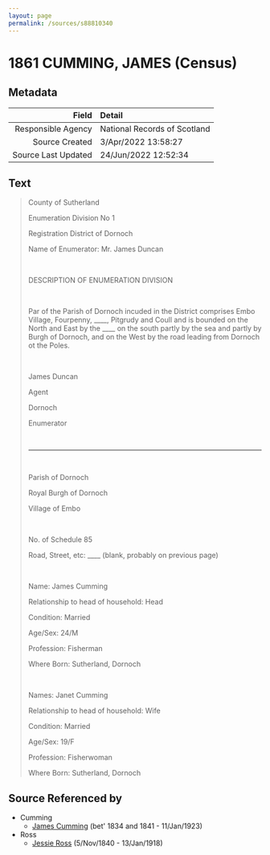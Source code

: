 ```yaml
---
layout: page
permalink: /sources/s88810340
---
```


# 1861 CUMMING, JAMES (Census)

## Metadata

Field | Detail
---:|:---
Responsible Agency | National Records of Scotland
Source Created | 3/Apr/2022 13:58:27
Source Last Updated | 24/Jun/2022 12:52:34

## Text

> County of Sutherland
>
> Enumeration Division No 1
>
> Registration District of Dornoch
>
> Name of Enumerator: Mr. James Duncan
>
> <br/>
>
> DESCRIPTION OF ENUMERATION DIVISION
>
> <br/>
>
> Par of the Parish of Dornoch incuded in the District comprises Embo Village, Fourpenny, ____, Pitgrudy and Coull and is bounded on the North and East by the ____ on the south partly by the sea and partly by Burgh of Dornoch, and on the West by the road leading from Dornoch ot the Poles.
>
> <br/>
>
> James Duncan
>
> Agent
>
> Dornoch
>
> Enumerator
>
> <br/>
>
> ---
>
> <br/>
>
> Parish of Dornoch
>
> Royal Burgh of Dornoch
>
> Village of Embo
>
> <br/>
>
> No. of Schedule 85
>
> Road, Street, etc: ____ (blank, probably on previous page)
>
> <br/>
>
> Name: James Cumming
>
> Relationship to head of household: Head
>
> Condition: Married
>
> Age/Sex: 24/M
>
> Profession: Fisherman
>
> Where Born: Sutherland, Dornoch
>
> <br/>
>
> Names: Janet Cumming
>
> Relationship to head of household: Wife
>
> Condition: Married
>
> Age/Sex: 19/F
>
> Profession: Fisherwoman
>
> Where Born: Sutherland, Dornoch
>

## Source Referenced by

* Cumming
  * [James Cumming](../people/@66384942@-james-cumming-b1834~1841-d1923-1-11.md) (bet' 1834 and 1841 - 11/Jan/1923)
* Ross
  * [Jessie Ross](../people/@60546968@-jessie-ross-b1840-11-5-d1918-1-13.md) (5/Nov/1840 - 13/Jan/1918)
